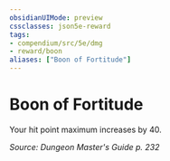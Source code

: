 ```yaml
---
obsidianUIMode: preview
cssclasses: json5e-reward
tags:
- compendium/src/5e/dmg
- reward/boon
aliases: ["Boon of Fortitude"]
---
```

# Boon of Fortitude

Your hit point maximum increases by 40.

*Source: Dungeon Master's Guide p. 232*